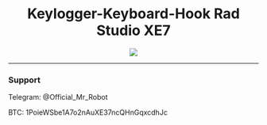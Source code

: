 <h1 align="center">Keylogger-Keyboard-Hook Rad Studio XE7</h1>

<p align="center">
	<img src="https://i.postimg.cc/KYc8STYH/zakonen-li-kejlogger.jpg" />
</p>

-------

### Support
Telegram: @Official_Mr_Robot

BTC: 1PoieWSbe1A7o2nAuXE37ncQHnGqxcdhJc

